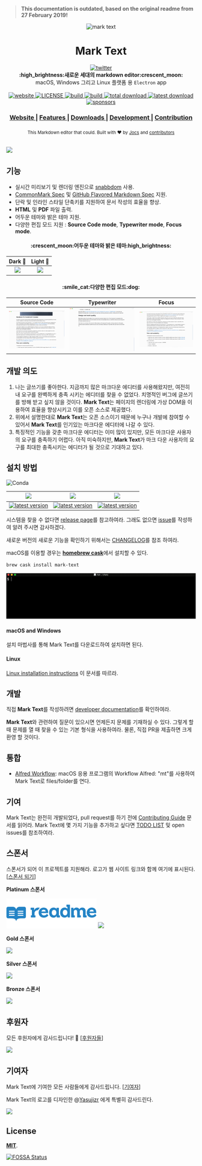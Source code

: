 > **This documentation is outdated, based on the original readme from 27 February 2019!**

<p align="center"><img src="../../static/logo-small.png" alt="mark text" width="100" height="100"></p>

<h1 align="center">Mark Text</h1>

<div align="center">
  <a href="https://twitter.com/intent/tweet?via=marktextme&url=https://github.com/marktext/marktext/&text=What%20do%20you%20want%20to%20say%20to%20me?&hashtags=happyMarkText">
    <img src="https://img.shields.io/twitter/url/https/github.com/marktext/marktext.svg?style=for-the-badge" alt="twitter">
  </a>
</div>
<div align="center">
  <strong>:high_brightness:새로운 세대의 markdown editor:crescent_moon:</strong>
</div>
<div align="center">
  macOS, Windows 그리고 Linux 플랫폼 용 <code>Electron</code> app
</div>

<br />

<div align="center">
  <!-- Version -->
  <a href="https://marktext.github.io/website">
    <img src="https://badge.fury.io/gh/jocs%2Fmarktext.svg" alt="website">
  </a>
  <!-- License -->
  <a href="../../LICENSE">
    <img src="https://img.shields.io/github/license/marktext/marktext.svg" alt="LICENSE">
  </a>
  <!-- Build Status -->
  <a href="https://travis-ci.org/marktext/marktext/">
    <img src="https://travis-ci.org/marktext/marktext.svg?branch=master" alt="build">
  </a>
  <a href="https://ci.appveyor.com/project/marktext/marktext/branch/master">
    <img src="https://ci.appveyor.com/api/projects/status/l4gxgydj0i95hmxg/branch/master?svg=true" alt="build">
  </a>
  <!-- Downloads total -->
  <a href="https://github.com/marktext/marktext/releases">
    <img src="https://img.shields.io/github/downloads/marktext/marktext/total.svg" alt="total download">
  </a>
  <!-- Downloads latest release -->
  <a href="https://github.com/marktext/marktext/releases/latest">
    <img src="https://img.shields.io/github/downloads/marktext/marktext/v0.16.0/total.svg" alt="latest download">
  </a>
  <!-- sponsors -->
  <a href="https://opencollective.com/marktext">
    <img src="https://opencollective.com/marktext/tiers/silver-sponsors/badge.svg?label=SilverSponsors&color=brightgreen" alt="sponsors">
  </a>
</div>

<div align="center">
  <h3>
    <a href="https://marktext.github.io/website">
      Website
    </a>
    <span> | </span>
    <a href="https://github.com/marktext/marktext#features">
      Features
    </a>
    <span> | </span>
    <a href="https://github.com/marktext/marktext#download-and-installation">
      Downloads
    </a>
    <span> | </span>
    <a href="https://github.com/marktext/marktext#development">
      Development
    </a>
    <span> | </span>
    <a href="https://github.com/marktext/marktext#contribution">
      Contribution
    </a>
  </h3>
</div>

<div align="center">
  <sub>This Markdown editor that could. Built with ❤︎ by
    <a href="https://github.com/Jocs">Jocs</a> and
    <a href="https://github.com/marktext/marktext/graphs/contributors">
      contributors
    </a>
  </sub>
</div>

<br />

![](../../docs/marktext.gif)

## 기능

- 실시간 미리보기 및 렌더링 엔진으로 [snabbdom](https://github.com/snabbdom/snabbdom) 사용.
- [CommonMark Spec](https://spec.commonmark.org/0.29/) 및 [GitHub Flavored Markdown Spec](https://github.github.com/gfm/) 지원.
- 단락 및 인라인 스타일 단축키를 지원하여 문서 작성의 효율을 향상.
- **HTML** 및 **PDF** 파일 출력.
- 어두운 테마와 밝은 테마 지원.
- 다양한 편집 모드 지원 : **Source Code mode**, **Typewriter mode**, **Focus mode**.

<h4 align="center">:crescent_moon:어두운 테마와 밝은 테마:high_brightness:</h4>

| Dark :crescent_moon:                                               | Light :high_brightness:                                             |
|:------------------------------------------------------------------:|:-------------------------------------------------------------------:|
| ![](../../docs/dark.jpg) | ![](../../docs/light.jpg) |

<h4 align="center">:smile_cat:다양한 편집 모드:dog:</h4>

| Source Code                                                          | Typewriter                                                               | Focus                                                               |
|:--------------------------------------------------------------------:|:------------------------------------------------------------------------:|:-------------------------------------------------------------------:|
| ![](../../docs/source.gif) | ![](../../docs/typewriter.gif) | ![](../../docs/focus.gif) |

## 개발 의도

1. 나는 글쓰기를 좋아한다. 지금까지 많은 마크다운 에디터를 사용해왔지만, 여전히 내 요구를 완벽하게 충족 시키는 에디터를 찾을 수 없었다.  치명적인 버그에 글쓰기를 방해 받고 싶지 않을 것이다. **Mark Text**는 페이지의 렌더링에 가상 DOM을 이용하여 효율을 향상시키고 이를 오픈 소스로 제공했다.
2. 위에서 설명한대로 **Mark Text**는 오픈 소스이기 때문에 누구나 개발에 참여할 수 있어서 **Mark Text**를 인기있는 마크다운 에디터에 나갈 수 있다.
3. 특징적인 기능을 갖춘 마크다운 에디터는 이미 많이 있지만, 모든 마크다운 사용자의 요구를 충족하기 어렵다. 아직 미숙하지만, **Mark Text**가 마크 다운 사용자의 요구를 최대한 충족시키는 에디터가 될 것으로 기대하고 있다.

## 설치 방법

![Conda](https://img.shields.io/conda/pn/conda-forge/python.svg?style=for-the-badge)

| ![]( https://github.com/ryanoasis/nerd-fonts/wiki/screenshots/v1.0.x/mac-pass-sm.png)                                                                                                             | ![]( https://github.com/ryanoasis/nerd-fonts/wiki/screenshots/v1.0.x/windows-pass-sm.png)                                                                                                                     | ![]( https://github.com/ryanoasis/nerd-fonts/wiki/screenshots/v1.0.x/linux-pass-sm.png)                                                                                                                                   |
|:-------------------------------------------------------------------------------------------------------------------------------------------------------------------------------------------------:|:-------------------------------------------------------------------------------------------------------------------------------------------------------------------------------------------------------------:|:-------------------------------------------------------------------------------------------------------------------------------------------------------------------------------------------------------------------------:|
| [![latest version](https://img.shields.io/github/downloads/marktext/marktext/latest/marktext-0.16.0.dmg.svg)](https://github.com/marktext/marktext/releases/download/v0.16.0/marktext-0.16.0.dmg) | [![latest version](https://img.shields.io/github/downloads/marktext/marktext/latest/marktext-setup-0.16.0.exe.svg)](https://github.com/marktext/marktext/releases/download/v0.16.0/marktext-setup-0.16.0.exe) | [![latest version](https://img.shields.io/github/downloads/marktext/marktext/latest/marktext-0.16.0-x86_64.AppImage.svg)](https://github.com/marktext/marktext/releases/download/v0.16.0/marktext-0.16.0-x86_64.AppImage) |

시스템을 찾을 수 없다면 [release page](https://github.com/marktext/marktext/releases/latest)를 참고하여라. 그래도 없으면 [issue](https://github.com/marktext/marktext/issues)를 작성하여 알려 주시면 감사하겠다.

새로운 버전의 새로운 기능을 확인하기 위해서는 [CHANGELOG](../../.github/CHANGELOG.md)를 참조 하여라.

macOS를 이용할 경우는  [**homebrew cask**](https://github.com/caskroom/homebrew-cask)에서 설치할 수 있다.

```bash
brew cask install mark-text
```

![](../../docs/brew-cask.gif)

#### macOS and Windows

설치 마법사를 통해 Mark Text를 다운로드하여 설치하면 된다.
#### Linux

[Linux installation instructions](../../docs/LINUX.md) 이 문서를 따르라.

## 개발

직접 **Mark Text**를 작성하려면 [developer documentation](../../CONTRIBUTING.md#build-instructions)를 확인하여라.

**Mark Text**와 관련하여 질문이 있으시면 언제든지 문제를 기재하실 수 있다. 그렇게 할 때 문제를 열 때 찾을 수 있는 기본 형식을 사용하여라. 물론, 직접 PR을 제출하면 크게 환영 할 것이다.

## 통합

- [Alfred Workflow](http://www.packal.org/workflow/mark-text): macOS 응용 프로그램의 Workflow Alfred: "mt"를 사용하여 Mark Text로 files/folder를 연다.

## 기여

Mark Text는 완전히 개발되었다,  pull request를 하기 전에 [Contributing Guide](../../CONTRIBUTING.md) 문서를 읽어라. Mark Text에 몇 가지 기능을 추가하고 싶다면 [TODO LIST](../../.github/TODOLIST.md) 및 open issues를 참조하여라.

## 스폰서

스폰서가 되어 이 프로젝트를 지원해라. 로고가 웹 사이트 링크와 함께 여기에 표시된다. [[스폰서 되기](https://opencollective.com/marktext#platinum-sponsors)]

**Platinum 스폰서**

<a href="https://readme.io" target="_blank"><img src="../../docs/sponsor/readme.png" /></a>
<a href="https://opencollective.com/marktext#platinum-sponsors">
  <img src="https://opencollective.com/marktext/tiers/platinum-sponsors.svg?avatarHeight=36&width=600">
</a>

**Gold 스폰서**

<a href="https://opencollective.com/marktext#platinum-sponsors">
  <img src="https://opencollective.com/marktext/tiers/gold-sponsors.svg?avatarHeight=36&width=600">
</a>

**Silver 스폰서**

<a href="https://opencollective.com/marktext#platinum-sponsors">
  <img src="https://opencollective.com/marktext/tiers/silver-sponsors.svg?avatarHeight=36&width=600">
</a>

**Bronze 스폰서**

<a href="https://opencollective.com/marktext#platinum-sponsors">
  <img src="https://opencollective.com/marktext/tiers/bronze-sponsors.svg?avatarHeight=36&width=600">
</a>

## 후원자

모든 후원자에게 감사드립니다! 🙏 [[후원자들](https://opencollective.com/marktext#backers)]

<a href="https://opencollective.com/marktext#backers">
  <img src="https://opencollective.com/marktext/tiers/backer.svg?avatarHeight=36&width=600">
</a>

## 기여자

Mark Text에 기여한 모든 사람들에게 감사드립니다. [[기여자](https://github.com/marktext/marktext/graphs/contributors)]

Mark Text의 로고를 디자인한 @[Yasujizr](https://github.com/Yasujizr) 에게 특별히 감사드린다.

<a href="https://github.com/marktext/marktext/graphs/contributors"><img src="https://opencollective.com/marktext/contributors.svg?width=890" /></a>


## License

[**MIT**](../../LICENSE).

[![FOSSA Status](https://app.fossa.io/api/projects/git%2Bgithub.com%2Fmarktext%2Fmarktext.svg?type=large)](https://app.fossa.io/projects/git%2Bgithub.com%2Fmarktext%2Fmarktext?ref=badge_large)
